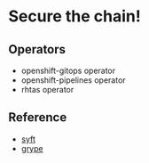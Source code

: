 # Secure the chain!

## Operators 
- openshift-gitops operator
- openshift-pipelines operator 
- rhtas operator 


## Reference
- [syft](https://github.com/anchore/syft)
- [grype](https://github.com/anchore/grype)